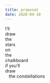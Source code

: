 ```yaml
---
title: proposal
date: 2020-04-10
---
```

 
I’ll  
draw  
the  
stars  
on  
the  
chalkboard  
if you’ll  
draw  
&nbsp;&nbsp;&nbsp;the constellations